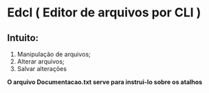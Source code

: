 # Edcl ( Editor de arquivos por CLI )

## Intuito:
1. Manipulação de arquivos;
2. Alterar arquivos;
3. Salvar alterações

**O arquivo Documentacao.txt serve para instrui-lo sobre os atalhos**
